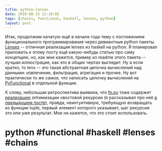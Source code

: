 ```yaml
---
title: python-lenses
date: 2018-08-15 12:10:02
tags: [chains, functional, haskell, lenses, python]
layout: post
---
```


Итак, продолжим начатую ещё в начале года тему с постижением функционального программирования через девиантные python пакеты. [Lenses](https://github.com/ingolemo/python-lenses) -- отличная реализация lenses из haskell на python. Я планировал приложить к этому посту ещё какую-нибудь статью про саму концепцию, но, как мне кажется, пример из readme этого пакета -- лучшая иллюстрация, как это в общих чертах выглядит. Ну а если кратко, то lens -- это такая абстрактная цепочка вычислений над данными: извлечение, фильтрация, агрегация и прочее. Ну вот практически то же самое, что написать цепочку вычислений на [PyFunctional](https://t.me/itgram_channel/15) в отдельной функции.

К слову, небольшая ретроспектива выявила, что [fn.py](https://t.me/itgram_channel/15) тоже содержит [реализацию](https://github.com/kachayev/fn.py/blob/master/fn/recur.py) оптимизации хвостовой рекурсии (я рассказывал про неё [в предыдущем посте](https://t.me/itgram_channel/231)), правда, неинтуитивную, требующую возвращать из функции tuple, первый элемент которого указывает, шаг рекурсии это или уже результат. Мне не кажется, что это стоит использовать.

# python #functional #haskell #lenses #chains
